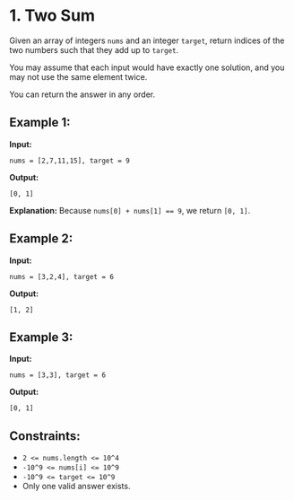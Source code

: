 # 1. Two Sum

Given an array of integers `nums` and an integer `target`, return indices of the two numbers such that they add up to `target`.

You may assume that each input would have exactly one solution, and you may not use the same element twice.

You can return the answer in any order.

## Example 1:

**Input:** 
```
nums = [2,7,11,15], target = 9
```
**Output:** 
```
[0, 1]
```
**Explanation:** 
Because `nums[0] + nums[1] == 9`, we return `[0, 1]`.

## Example 2:

**Input:** 
```
nums = [3,2,4], target = 6
```
**Output:** 
```
[1, 2]
```

## Example 3:

**Input:** 
```
nums = [3,3], target = 6
```
**Output:** 
```
[0, 1]
```

## Constraints:

- `2 <= nums.length <= 10^4`
- `-10^9 <= nums[i] <= 10^9`
- `-10^9 <= target <= 10^9`
- Only one valid answer exists.
